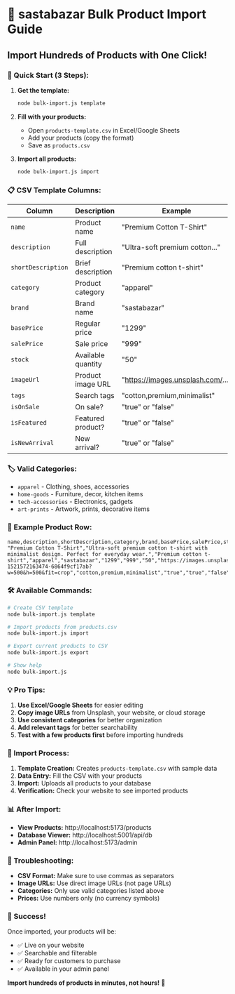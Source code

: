 # 🚀 sastabazar Bulk Product Import Guide

## Import Hundreds of Products with One Click!

### 🎯 Quick Start (3 Steps):

1. **Get the template:**
   ```bash
   node bulk-import.js template
   ```

2. **Fill with your products:**
   - Open `products-template.csv` in Excel/Google Sheets
   - Add your products (copy the format)
   - Save as `products.csv`

3. **Import all products:**
   ```bash
   node bulk-import.js import
   ```

### 📋 CSV Template Columns:

| Column | Description | Example | Required |
|--------|-------------|---------|----------|
| `name` | Product name | "Premium Cotton T-Shirt" | ✅ |
| `description` | Full description | "Ultra-soft premium cotton..." | ✅ |
| `shortDescription` | Brief description | "Premium cotton t-shirt" | ✅ |
| `category` | Product category | "apparel" | ✅ |
| `brand` | Brand name | "sastabazar" | ✅ |
| `basePrice` | Regular price | "1299" | ✅ |
| `salePrice` | Sale price | "999" | ❌ |
| `stock` | Available quantity | "50" | ✅ |
| `imageUrl` | Product image URL | "https://images.unsplash.com/..." | ✅ |
| `tags` | Search tags | "cotton,premium,minimalist" | ❌ |
| `isOnSale` | On sale? | "true" or "false" | ❌ |
| `isFeatured` | Featured product? | "true" or "false" | ❌ |
| `isNewArrival` | New arrival? | "true" or "false" | ❌ |

### 🏷️ Valid Categories:
- `apparel` - Clothing, shoes, accessories
- `home-goods` - Furniture, decor, kitchen items  
- `tech-accessories` - Electronics, gadgets
- `art-prints` - Artwork, prints, decorative items

### 📝 Example Product Row:
```csv
name,description,shortDescription,category,brand,basePrice,salePrice,stock,imageUrl,tags,isOnSale,isFeatured,isNewArrival
"Premium Cotton T-Shirt","Ultra-soft premium cotton t-shirt with minimalist design. Perfect for everyday wear.","Premium cotton t-shirt","apparel","sastabazar","1299","999","50","https://images.unsplash.com/photo-1521572163474-6864f9cf17ab?w=500&h=500&fit=crop","cotton,premium,minimalist","true","true","false"
```

### 🛠️ Available Commands:

```bash
# Create CSV template
node bulk-import.js template

# Import products from products.csv
node bulk-import.js import

# Export current products to CSV
node bulk-import.js export

# Show help
node bulk-import.js
```

### 💡 Pro Tips:

1. **Use Excel/Google Sheets** for easier editing
2. **Copy image URLs** from Unsplash, your website, or cloud storage
3. **Use consistent categories** for better organization
4. **Add relevant tags** for better searchability
5. **Test with a few products first** before importing hundreds

### 🔄 Import Process:

1. **Template Creation:** Creates `products-template.csv` with sample data
2. **Data Entry:** Fill the CSV with your products
3. **Import:** Uploads all products to your database
4. **Verification:** Check your website to see imported products

### 📊 After Import:

- **View Products:** http://localhost:5173/products
- **Database Viewer:** http://localhost:5001/api/db
- **Admin Panel:** http://localhost:5173/admin

### 🚨 Troubleshooting:

- **CSV Format:** Make sure to use commas as separators
- **Image URLs:** Use direct image URLs (not page URLs)
- **Categories:** Only use valid categories listed above
- **Prices:** Use numbers only (no currency symbols)

### 🎉 Success!

Once imported, your products will be:
- ✅ Live on your website
- ✅ Searchable and filterable
- ✅ Ready for customers to purchase
- ✅ Available in your admin panel

**Import hundreds of products in minutes, not hours!** 🚀

